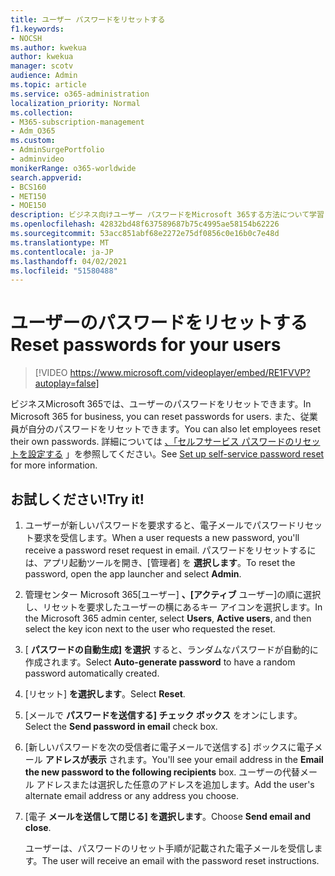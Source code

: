 ```yaml
---
title: ユーザー パスワードをリセットする
f1.keywords:
- NOCSH
ms.author: kwekua
author: kwekua
manager: scotv
audience: Admin
ms.topic: article
ms.service: o365-administration
localization_priority: Normal
ms.collection:
- M365-subscription-management
- Adm_O365
ms.custom:
- AdminSurgePortfolio
- adminvideo
monikerRange: o365-worldwide
search.appverid:
- BCS160
- MET150
- MOE150
description: ビジネス向けユーザー パスワードをMicrosoft 365する方法について学習します。
ms.openlocfilehash: 42832bd48f637589687b75c4995ae58154b62226
ms.sourcegitcommit: 53acc851abf68e2272e75df0856c0e16b0c7e48d
ms.translationtype: MT
ms.contentlocale: ja-JP
ms.lasthandoff: 04/02/2021
ms.locfileid: "51580488"
---
```

# <a name="reset-passwords-for-your-users"></a><span data-ttu-id="a96a1-103">ユーザーのパスワードをリセットする</span><span class="sxs-lookup"><span data-stu-id="a96a1-103">Reset passwords for your users</span></span>

> [!VIDEO https://www.microsoft.com/videoplayer/embed/RE1FVVP?autoplay=false]

<span data-ttu-id="a96a1-104">ビジネスMicrosoft 365では、ユーザーのパスワードをリセットできます。</span><span class="sxs-lookup"><span data-stu-id="a96a1-104">In Microsoft 365 for business, you can reset passwords for users.</span></span> <span data-ttu-id="a96a1-105">また、従業員が自分のパスワードをリセットできます。</span><span class="sxs-lookup"><span data-stu-id="a96a1-105">You can also let employees reset their own passwords.</span></span> <span data-ttu-id="a96a1-106">詳細については [、「セルフサービス パスワードのリセットを設定する](set-up-self-serve-password-reset.md) 」を参照してください。</span><span class="sxs-lookup"><span data-stu-id="a96a1-106">See [Set up self-service password reset](set-up-self-serve-password-reset.md) for more information.</span></span>

## <a name="try-it"></a><span data-ttu-id="a96a1-107">お試しください!</span><span class="sxs-lookup"><span data-stu-id="a96a1-107">Try it!</span></span>

1. <span data-ttu-id="a96a1-108">ユーザーが新しいパスワードを要求すると、電子メールでパスワードリセット要求を受信します。</span><span class="sxs-lookup"><span data-stu-id="a96a1-108">When a user requests a new password, you'll receive a password reset request in email.</span></span> <span data-ttu-id="a96a1-109">パスワードをリセットするには、アプリ起動ツールを開き、[管理者] を **選択します**。</span><span class="sxs-lookup"><span data-stu-id="a96a1-109">To reset the password, open the app launcher and select **Admin**.</span></span>
1. <span data-ttu-id="a96a1-110">管理センター Microsoft 365[ユーザー] **、[アクティブ** ユーザー]の順に選択し、リセットを要求したユーザーの横にあるキー アイコンを選択します。</span><span class="sxs-lookup"><span data-stu-id="a96a1-110">In the Microsoft 365 admin center, select **Users**,  **Active users**, and then select the key icon next to the user who requested the reset.</span></span>
1. <span data-ttu-id="a96a1-111">[ **パスワードの自動生成] を選択** すると、ランダムなパスワードが自動的に作成されます。</span><span class="sxs-lookup"><span data-stu-id="a96a1-111">Select **Auto-generate password** to have a random password automatically created.</span></span>
1. <span data-ttu-id="a96a1-112">[リセット] **を選択します**。</span><span class="sxs-lookup"><span data-stu-id="a96a1-112">Select **Reset**.</span></span>
1. <span data-ttu-id="a96a1-113">[メールで **パスワードを送信する] チェック ボックス** をオンにします。</span><span class="sxs-lookup"><span data-stu-id="a96a1-113">Select the **Send password in email** check box.</span></span>
1. <span data-ttu-id="a96a1-114">[新しいパスワードを次の受信者に電子メールで送信する] ボックスに電子メール **アドレスが表示** されます。</span><span class="sxs-lookup"><span data-stu-id="a96a1-114">You'll see your email address in the **Email the new password to the following recipients** box.</span></span> <span data-ttu-id="a96a1-115">ユーザーの代替メール アドレスまたは選択した任意のアドレスを追加します。</span><span class="sxs-lookup"><span data-stu-id="a96a1-115">Add the user's alternate email address or any address you choose.</span></span>
1. <span data-ttu-id="a96a1-116">[電子 **メールを送信して閉じる] を選択します**。</span><span class="sxs-lookup"><span data-stu-id="a96a1-116">Choose **Send email and close**.</span></span>

    <span data-ttu-id="a96a1-117">ユーザーは、パスワードのリセット手順が記載された電子メールを受信します。</span><span class="sxs-lookup"><span data-stu-id="a96a1-117">The user will receive an email with the password reset instructions.</span></span>